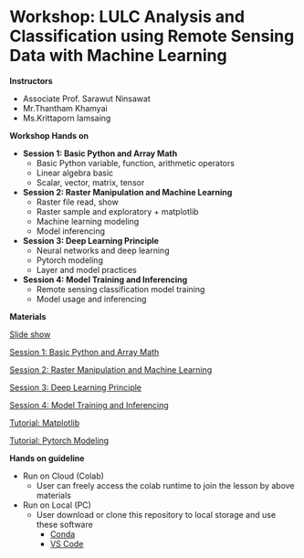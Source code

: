 # Workshop: LULC Analysis and Classification using Remote Sensing Data with Machine Learning


__Instructors__

- Associate Prof. Sarawut Ninsawat
- Mr.Thantham Khamyai
- Ms.Krittaporn Iamsaing

__Workshop Hands on__

- __Session 1: Basic Python and Array Math__
  - Basic Python variable, function, arithmetic operators
  - Linear algebra basic
  - Scalar, vector, matrix, tensor
- __Session 2: Raster Manipulation and Machine Learning__
  - Raster file read, show
  - Raster sample and exploratory + matplotlib
  - Machine learning modeling
  - Model inferencing
- __Session 3: Deep Learning Principle__
  - Neural networks and deep learning
  - Pytorch modeling
  - Layer and model practices
- __Session 4: Model Training and Inferencing__
  - Remote sensing classification model training
  - Model usage and inferencing

__Materials__

[Slide show](https://github.com/thanthamky/rs-lc-dl/blob/main/slideshow_compressed.pdf)

[Session 1: Basic Python and Array Math](https://colab.research.google.com/github/thanthamky/rs-lc-dl/blob/main/1_Python_Math.ipynb)

[Session 2: Raster Manipulation and Machine Learning](https://colab.research.google.com/github/thanthamky/rs-lc-dl/blob/main/2_EDA_Modeling.ipynb)

[Session 3: Deep Learning Principle](https://colab.research.google.com/github/thanthamky/rs-lc-dl/blob/main/3_Deep_Model_Training.ipynb)

[Session 4: Model Training and Inferencing](https://colab.research.google.com/github/thanthamky/rs-lc-dl/blob/main/4_Fine-tuning_Inferencing.ipynb)

[Tutorial: Matplotlib](https://colab.research.google.com/github/thanthamky/rs-lc-dl/blob/main/matplotlib_tutorial.ipynb)

[Tutorial: Pytorch Modeling](https://colab.research.google.com/github/thanthamky/rs-lc-dl/blob/main/pytorch_tutorial.ipynb)

__Hands on guideline__

- Run on Cloud (Colab)
  - User can freely access the colab runtime to join the lesson by above materials
- Run on Local (PC)
  - User download or clone this repository to local storage and use these software
    - [Conda](https://docs.anaconda.com/miniconda/)
    - [VS Code](https://code.visualstudio.com/)

